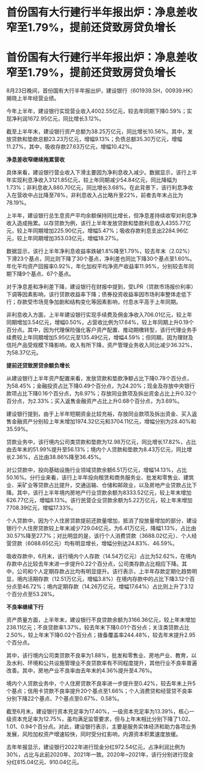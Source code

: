 # 首份国有大行建行半年报出炉：净息差收窄至1.79%，提前还贷致房贷负增长

# 首份国有大行建行半年报出炉：净息差收窄至1.79%，提前还贷致房贷负增长

8月23日晚间，首份国有大行半年报出炉，建设银行（601939.SH，00939.HK）揭晓上半年经营业绩。

今年上半年，建设银行实现营业收入4002.55亿元，较去年同期下降0.59%；实现净利润1672.95亿元，同比增长3.12%。

截至上半年末，建设银行资产总额为38.25万亿元，同比增长10.56%。其中，发放贷款和垫款总额23.23万亿元，增幅9.13%；负债总额35.30万亿元，增幅11.27%，其中，吸收存款27.63万亿元，增幅10.42%。

**净息差收窄继续拖累营收**

具体来看，建设银行营业收入下滑主要因为净利息收入减少。数据显示，该行上半年实现利息净收入3121.85亿元，较上年同期减少54.84亿元，同比降幅为1.73%；非利息收入880.70亿元，同比增长3.68%。在此背景下，该行利息净收入在营收中占比降至78%，非利息收入占比略升至22%，前者去年末占比为78.19%。

上半年，建设银行总生息资产平均余额保持同比增长，但净息差持续收窄对利息净收入造成拖累。以存贷款为例，该行上半年发放贷款和垫款利息收入4355.77亿元，较上年同期增加225.90亿元，增幅5.47%；吸收存款利息支出2284.96亿元，较上年同期增加353.03亿元，增幅18.27%。

数据显示，该行上半年净利息收益率跌破1.8%降至1.79%，较去年末（2.02%）下滑23个基点，同比则下降了30个基点，净利差也同比下降30个基点至1.60%。年化平均资产回报率0.92%，年化加权平均净资产收益率11.95%，分别较去年同期下降9个基点、67个基点。

对于净息差和净利差下降，建设银行在财报中提到，受LPR（贷款市场报价利率）下调等因素影响，该行贷款收益率下降；债券投资收益率因市场利率整体走低下行；存款受市场竞争加剧和结构变化等因素影响，付息水平高于上年同期。

非利息收入方面，上半年建设银行实现手续费及佣金净收入706.01亿元，较上年同期增加3.54亿元，增幅0.50%，占营收比例为17.64%，较上年同期上升0.19个百分点。其中，因为代理保险强化客户资产配置、推动期缴转型，该行代理业务手续费较上年同期增加5.95亿元至135.49亿元，增幅4.59%；但同期，因为理财及信托产品受规模下降影响，收入有所下降，资产管理业务收入同比减少36.32%，为58.37亿元。

**提前还贷致房贷余额负增长**

从建设银行上半年资产配置来看，发放贷款和垫款净额占比下降0.78个百分点，为58.45%；金融投资占比下降0.49个百分点，为24.20%；现金及存放中央银行款项占比下降0.16个百分点，为8.97%；存放同业款项及拆出资金占比上升0.32个百分点，为2.33%；买入返售金融资产占比上升0.68个百分点，为3.69%。

建设银行提到，由于上半年短期资金比较充裕，存放同业款项及拆出资金、买入返售金融资产分别较上年末增加1974.32亿元和3704.11亿元，增幅分别为28.40%和35.59%。

贷款业务中，该行境内公司类贷款和垫款为12.98万亿元，同比增长17.82%，占比由去年末的51.99%提升至56.13%；境内个人贷款和垫款为8.43万亿元，同比增长2.36%，占比由38.86%降至36.45%。

对公贷款中，投向基础设施行业领域贷款余额6.51万亿元，增幅14.13%，占比50.16%。分行业来看，该行上半年投向租赁和商务服务业、批发和零售业、建筑业、采矿业等贷款占比提升，交通运输、仓储和邮政业，以及房地产业贷款占比下降。其中，该行上半年境内房地产行业贷款余额为8333.52亿元，较上年末增加626.77亿元，增幅8.13%。该行民营企业贷款余额为5.22万亿元，较上年末增加7708.39亿元，增幅17.33%。

个人贷款中，因为个人住房贷款提前还款量增加，抵消了投放量增加的部分，建设银行个人住房贷款较上年末减少729.04亿元，为6.41万亿元，降幅1.13%，占比由30.57%降至27.7%；对比明显的是，该行个人消费贷款（3688.02亿元）、个人经营贷款（6088.65亿元）均有明显增长，增幅分别达24.83%、46.59%。

吸收存款中，6月末，该行境内个人存款（14.54万亿元）占比为52.62%，在境内存款中占比较去年末进一步提升0.22个百分点，公司类存款占比相应下降。其中，公司和个人定期存款占比均有明显提升。该行表示，上半年存款定期化趋势明显，境内活期存款（12.51万亿元，增幅3.8%）在境内存款中的占比下降3.12个百分点至46.72%；境内定期存款（14.26万亿元，增幅17.64%）占比则上升了3.12个百分点至53.28%。

**不良率继续下行**

资产质量方面，上半年末，建设银行不良贷款余额为3166.36亿元，较上年末增加238.11亿元；不良贷款率1.37%，较去年末下降0.01个百分点；关注类贷款占比2.50%，较上年末下降0.02个百分点；拨备覆盖率244.48%，较去年末提升2.95个百分点。

其中，该行境内公司类贷款不良率为1.88%，批发和零售业、房地产业、教育，以及水利、环境和公共设施管理业不良贷款率有不同程度提升，其他行业不良率普遍改善。其中，房地产业不良率由去年末的4.36%提升至4.76%。

境内个人贷款业务中，个人住房贷款不良率进一步提升至0.42%，较去年末上升5个基点；信用卡贷款不良率提升20个基点至1.66%；个人消费贷和经营贷不良率分别下降22个基点、7个基点至0.67%、0.58%。

截至6月末，建设银行资本充足率为17.40%，一级资本充足率为13.39%，核心一级资本充足率为12.75%，虽均满足监管要求，但与上年末相比分别下降了1.02、1.01、0.94个百分点。对此，建设银行表示，主要是服务实体经济和助力各项业务发展，风险加权资产增速较快，同时受分红影响，内源资本积累速度放缓。

去年年报显示，建设银行2022年进行现金分红972.54亿元，占净利润比例为30%，占比与此前2020年、2021年一致。2020年~2021年，该行分别进行现金分红815.04亿元、910.04亿元。

